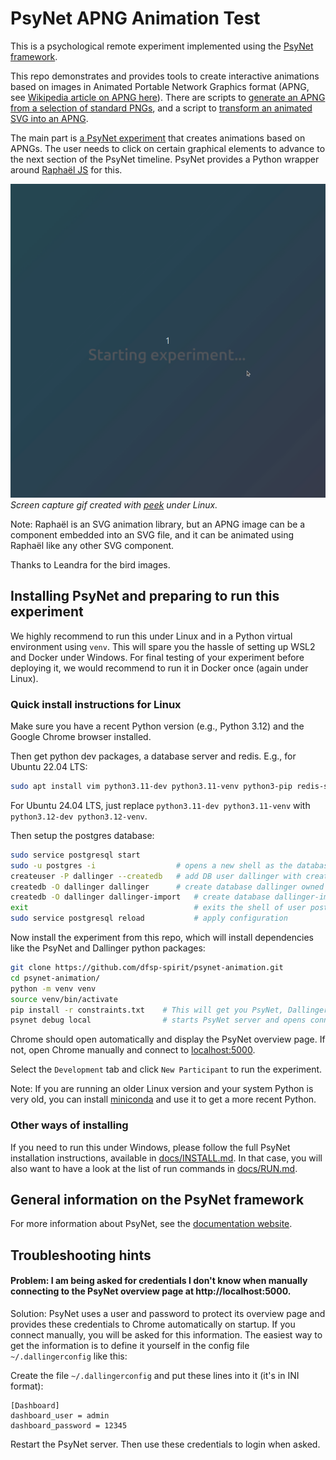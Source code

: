 # PsyNet APNG Animation Test

This is a psychological remote experiment implemented using the [PsyNet framework](https://www.psynet.dev/).

This repo demonstrates and provides tools to create interactive animations based on images in Animated Portable Network Graphics format (APNG, see [Wikipedia article on APNG here](https://en.wikipedia.org/wiki/APNG)). There are scripts to [generate an APNG from a selection of standard PNGs](./source_images/), and a script to [transform an animated SVG into an APNG](./graphics/).

The main part is [a PsyNet experiment](./experiment.py) that creates animations based on APNGs. The user needs to click on certain graphical elements to advance to the next section of the PsyNet timeline. PsyNet provides a Python wrapper around [Raphaël JS](http://raphaeljs.com/) for this.


![Psynet Animation](./psynet-animation.gif)
*Screen capture gif created with [peek](https://github.com/phw/peek) under Linux.*

Note: Raphaël is an SVG animation library, but an APNG image can be a component embedded into an SVG file, and it can be animated using Raphaël like any other SVG component.

Thanks to Leandra for the bird images.

## Installing PsyNet and preparing to run this experiment

We highly recommend to run this under Linux and in a Python virtual environment using `venv`. This will spare you the hassle of setting up WSL2 and Docker under Windows. For final testing of your experiment before deploying it, we would recommend to run it in Docker once (again under Linux).

### Quick install instructions for Linux

Make sure you have a recent Python version (e.g., Python 3.12) and the Google Chrome browser installed.

Then get python dev packages, a database server and redis. E.g., for Ubuntu 22.04 LTS:

```sh
sudo apt install vim python3.11-dev python3.11-venv python3-pip redis-server git libenchant-2-2 postgresql postgresql-contrib libpq-dev unzip
```

For Ubuntu 24.04 LTS, just replace `python3.11-dev python3.11-venv` with `python3.12-dev python3.12-venv`.

Then setup the postgres database:

```sh
sudo service postgresql start
sudo -u postgres -i                  # opens a new shell as the database user 'postgres'
createuser -P dallinger --createdb   # add DB user dallinger with createDB permission. When asked for new password, enter 'dallinger' (twice).
createdb -O dallinger dallinger      # create database dallinger owned by user dallinger
createdb -O dallinger dallinger-import   # create database dallinger-import owned by user dallinger
exit                                     # exits the shell of user postgres, so you are back to your user
sudo service postgresql reload           # apply configuration
```

Now install the experiment from this repo, which will install dependencies like the PsyNet and Dallinger python packages:

```sh
git clone https://github.com/dfsp-spirit/psynet-animation.git
cd psynet-animation/
python -m venv venv
source venv/bin/activate
pip install -r constraints.txt    # This will get you PsyNet, Dallinger and their dependencies
psynet debug local                # starts PsyNet server and opens connection to it in your Chrome webbrowser.
```

Chrome should open automatically and display the PsyNet overview page. If not, open Chrome manually and connect to [localhost:5000](http://localhost:5000).

Select the `Development` tab and click `New Participant` to run the experiment.

Note: If you are running an older Linux version and your system Python is very old, you can install [miniconda](https://www.anaconda.com/docs/getting-started/miniconda/install) and use it to get a more recent Python.


### Other ways of installing

If you need to run this under Windows, please follow the full PsyNet installation instructions, available in [docs/INSTALL.md](./docs/INSTALL.md). In that case, you will also want to have a look at the list of run commands in [docs/RUN.md](./docs/RUN.md).

## General information on the PsyNet framework

For more information about PsyNet, see the [documentation website](https://psynetdev.gitlab.io/PsyNet/).


## Troubleshooting hints

#### Problem: I am being asked for credentials I don't know when manually connecting to the PsyNet overview page at http://localhost:5000.

Solution: PsyNet uses a user and password to protect its overview page and provides these credentials to Chrome automatically on startup. If you connect manually, you will be asked for this information. The easiest way to get the information is to define it yourself in the config file `~/.dallingerconfig` like this:

Create the file `~/.dallingerconfig` and put these lines into it (it's in INI format):

```
[Dashboard]
dashboard_user = admin
dashboard_password = 12345
```

Restart the PsyNet server. Then use these credentials to login when asked.


